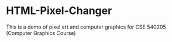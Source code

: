 # HTML-Pixel-Changer
This is a demo of pixel art and computer graphics for CSE 540205 (Computer Graphics Course)
